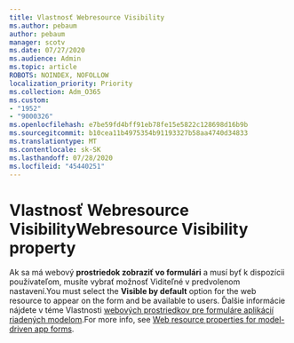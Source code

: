 ```yaml
---
title: Vlastnosť Webresource Visibility
ms.author: pebaum
author: pebaum
manager: scotv
ms.date: 07/27/2020
ms.audience: Admin
ms.topic: article
ROBOTS: NOINDEX, NOFOLLOW
localization_priority: Priority
ms.collection: Adm_O365
ms.custom:
- "1952"
- "9000326"
ms.openlocfilehash: e7be59fd4bff91eb78fe15e5822c128698d16b9b
ms.sourcegitcommit: b10cea11b4975354b91193327b58aa4740d34833
ms.translationtype: MT
ms.contentlocale: sk-SK
ms.lasthandoff: 07/28/2020
ms.locfileid: "45440251"
---
```

# <a name="webresource-visibility-property"></a><span data-ttu-id="9f04c-102">Vlastnosť Webresource Visibility</span><span class="sxs-lookup"><span data-stu-id="9f04c-102">Webresource Visibility property</span></span>

<span data-ttu-id="9f04c-103">Ak sa má webový **prostriedok zobraziť vo formulári** a musí byť k dispozícii používateľom, musíte vybrať možnosť Viditeľné v predvolenom nastavení.</span><span class="sxs-lookup"><span data-stu-id="9f04c-103">You must select the **Visible by default** option for the web resource to appear on the form and be available to users.</span></span> <span data-ttu-id="9f04c-104">Ďalšie informácie nájdete v téme Vlastnosti [webových prostriedkov pre formuláre aplikácií riadených modelom](https://docs.microsoft.com/powerapps/maker/model-driven-apps/web-resource-properties-legacy).</span><span class="sxs-lookup"><span data-stu-id="9f04c-104">For more info, see [Web resource properties for model-driven app forms](https://docs.microsoft.com/powerapps/maker/model-driven-apps/web-resource-properties-legacy).</span></span>